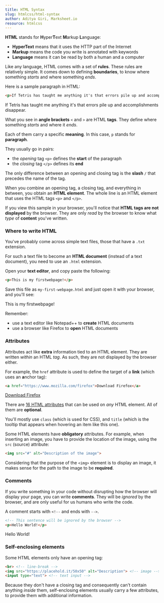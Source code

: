 ```yaml
---
title: HTML Syntax
slug: htmlcss/html-syntax
author: Aditya Giri, Marksheet.io
resource: htmlcss
---
```


**HTML** stands for **H**yper**T**ext **M**arkup **L**anguage:

* **HyperText** means that it uses the HTTP part of the Internet
* **Markup** means the code you write is annotated with keywords
* **Language** means it can be read by both a human and a computer

Like any language, HTML comes with a set of **rules**. These rules are relatively simple. It comes down to defining **boundaries**, to know where something _starts_ and where something _ends_.

Here is a sample paragraph in HTML:

```html
<p>If Tetris has taught me anything it's that errors pile up and accomplishments disappear.</p>
```

<div class="result"><p>If Tetris has taught me anything it's that errors pile up and accomplishments disappear.</p></div>

What you see in **angle brackets** `<` and `>` are HTML **tags**. They define where something _starts_ and where it _ends_.

Each of them carry a specific **meaning**. In this case, `p` stands for **paragraph**.

They usually go in pairs:

* the _opening_ tag `<p>` defines the **start** of the paragraph
* the _closing_ tag `</p>` defines its **end**

The only difference between an opening and closing tag is the **slash** `/` that precedes the name of the tag.

When you combine an opening tag, a closing tag, and everything in between, you obtain an **HTML element**. The whole line is an HTML element that uses the HTML tags `<p>` and `</p>`.

If you view this sample in your browser, you'll notice that **HTML tags are not displayed** by the browser. They are only _read_ by the browser to know what _type_ of **content** you've written.

### Where to write HTML

You've probably come across simple text files, those that have a `.txt` extension.

For such a text file to become an **HTML document** (instead of a text document), you need to use an `.html` extension.

Open your **text editor**, and copy paste the following:

```html
<p>This is my firstwebpage!</p>
```

Save this file as `my-first-webpage.html` and just open it with your browser, and you'll see:

<div class="result"><p>This is my firstwebpage!</p></div>

Remember:

* use a text editor like Notepad++ to **create** HTML documents
* use a browser like Firefox to **open** HTML documents

### Attributes

Attributes act like **extra** information tied to an HTML element. They are written _within_ an HTML _tag_. As such, they are not displayed by the browser either.

For example, the `href` attribute is used to define the target of a **link** (which uses an **a**nchor tag):

```html
<a href="https://www.mozilla.com/firefox">Download Firefox</a>
```

<div class="result"><a href="https://www.mozilla.com/firefox">Download Firefox</a></div>

There are [16 HTML attributes](https://developer.mozilla.org/en-US/docs/Web/HTML/Global_attributes) that can be used on _any_ HTML element. All of them are **optional**.

You'll mostly use `class` (which is used for CSS), and `title` (which is the tooltip that appears when hovering an item like this one).

Some HTML elements have **obligatory** attributes. For example, when inserting an image, you have to provide the location of the image, using the `src` (source) attribute:

```html
<img src="#" alt="Description of the image">
```

Considering that the purpose of the `<img>` element is to display an image, it makes sense for the path to the image to be **required**.

### Comments

If you write something in your code without disrupting how the browser will display your page, you can write **comments**. They will be _ignored_ by the browser, and are only useful for us humans who write the code.

A comment starts with `<!--` and ends with `-->`.

```html
<!-- This sentence will be ignored by the browser -->
<p>Hello World!</p>
```

<div class="result"><p>Hello World!</p></div>

### Self-enclosing elements

Some HTML elements only have an opening tag:

```html
<br> <!-- line-break -->
<img src="https://placehold.it/50x50" alt="Description"> <!-- image -->
<input type="text"> <!-- text input -->
```

Because they don't have a closing tag and consequently can't contain anything _inside_ them, self-enclosing elements usually carry a few attributes, to provide them with additional information.
